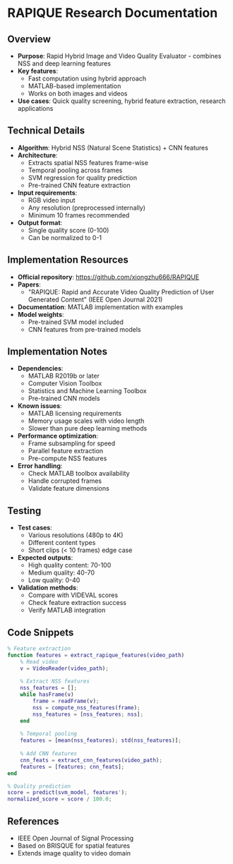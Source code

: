 # RAPIQUE Research Documentation

## Overview
- **Purpose**: Rapid Hybrid Image and Video Quality Evaluator - combines NSS and deep learning features
- **Key features**:
  - Fast computation using hybrid approach
  - MATLAB-based implementation
  - Works on both images and videos
- **Use cases**: Quick quality screening, hybrid feature extraction, research applications

## Technical Details
- **Algorithm**: Hybrid NSS (Natural Scene Statistics) + CNN features
- **Architecture**:
  - Extracts spatial NSS features frame-wise
  - Temporal pooling across frames
  - SVM regression for quality prediction
  - Pre-trained CNN feature extraction
- **Input requirements**:
  - RGB video input
  - Any resolution (preprocessed internally)
  - Minimum 10 frames recommended
- **Output format**:
  - Single quality score (0-100)
  - Can be normalized to 0-1

## Implementation Resources
- **Official repository**: https://github.com/xiongzhu666/RAPIQUE
- **Papers**:
  - "RAPIQUE: Rapid and Accurate Video Quality Prediction of User Generated Content" (IEEE Open Journal 2021)
- **Documentation**: MATLAB implementation with examples
- **Model weights**:
  - Pre-trained SVM model included
  - CNN features from pre-trained models

## Implementation Notes
- **Dependencies**:
  - MATLAB R2019b or later
  - Computer Vision Toolbox
  - Statistics and Machine Learning Toolbox
  - Pre-trained CNN models
- **Known issues**:
  - MATLAB licensing requirements
  - Memory usage scales with video length
  - Slower than pure deep learning methods
- **Performance optimization**:
  - Frame subsampling for speed
  - Parallel feature extraction
  - Pre-compute NSS features
- **Error handling**:
  - Check MATLAB toolbox availability
  - Handle corrupted frames
  - Validate feature dimensions

## Testing
- **Test cases**:
  - Various resolutions (480p to 4K)
  - Different content types
  - Short clips (< 10 frames) edge case
- **Expected outputs**:
  - High quality content: 70-100
  - Medium quality: 40-70
  - Low quality: 0-40
- **Validation methods**:
  - Compare with VIDEVAL scores
  - Check feature extraction success
  - Verify MATLAB integration

## Code Snippets
```matlab
% Feature extraction
function features = extract_rapique_features(video_path)
    % Read video
    v = VideoReader(video_path);
    
    % Extract NSS features
    nss_features = [];
    while hasFrame(v)
        frame = readFrame(v);
        nss = compute_nss_features(frame);
        nss_features = [nss_features; nss];
    end
    
    % Temporal pooling
    features = [mean(nss_features); std(nss_features)];
    
    % Add CNN features
    cnn_feats = extract_cnn_features(video_path);
    features = [features; cnn_feats];
end

% Quality prediction
score = predict(svm_model, features');
normalized_score = score / 100.0;
```

## References
- IEEE Open Journal of Signal Processing
- Based on BRISQUE for spatial features
- Extends image quality to video domain
